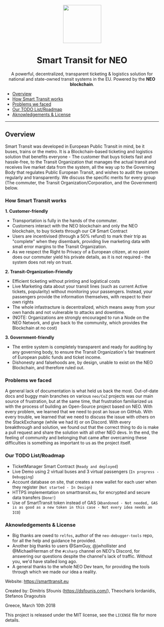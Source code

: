 <p align="center">
  <img 
    src="http://smarttransit.eu/images/logo_fixed.PNG" 
    width="125px"
  >
</p>

<h1 align="center">Smart Transit for NEO</h1>

<p align="center">
	A powerful, decentralized, transparent ticketing & logistics solution
	for national and state-owned transit systems in the EU.
	Powered by the <b>NEO blockchain</b>.
</p>

- [Overview](#overview)
- [How Smart Transit works](#how-smart-transit-works)
- [Problems we faced](#problems-we-faced)
- [Our TODO List/Roadmap](#our-todo-list/roadmap)
- [Aknowledgements & License](#aknowledgements-&-license)

---

## Overview
Smart Transit was developed in European Public Transit in mind, be it buses, trains or the metro.
It is a Blockchain-based ticketing and logistics solution that benefits everyone - The customer that buys tickets fast and hassle-free, to the Transit Organization that manages the actual transit and receives 
live market data from the system, all the way up to the Governing Body that regulates Public European Transit, and wishes to audit the system regularly and transparently.
We discuss the specific merits for every group (The commuter, the Transit Organization/Corporation, and the Government) below.

### How Smart Transit works

__1. Customer-friendly__
  - Transportation is fully in the hands of the commuter.
  - Customers interact with the NEO blockchain and only the NEO blockchain, to buy tickets through our C# Smart Contract
  - Users are incentivised (through a 50% refund) to mark their trip as "complete" when they disembark, providing live marketing data with small error margins to the Transit Organization.
  - As we respect the Right to Privacy of a European citizen, at no point does our commuter yield his private details, as it is not required - the system does not rely on trust.
  

__2. Transit-Organization-Friendly__
  - Efficient ticketing without printing and logistical costs
  - Live Marketing data about your transit lines (such as current Active tickets, popularity) without monitoring your passengers. Instead, your passengers provide the information themselves, with respect to their own rights
  - The whole infastracture is decentralized, which means away from your own hands and not vulnerable to attacks and downtime.
  - (NOTE: Organizations are strongly encouraged to run a Node on the NEO Network, and give back to the community, which provides the Blockchain at no cost)
  
  
__3. Government-friendly__
  - The entire system is completely transparent and ready for auditing by any governing body, to ensure the Transit Organization's fair treatment of European public funds and ticket income.
  - Dishonesty and falsehoods are, by design, unable to exist on the NEO Blockchain, and therefore ruled out.
  
### Problems we faced
A general lack of documentation is what held us back the most. Out-of-date docs and buggy main branches on various `neo/CoZ` projects was our main source of frustration, but at the same time, that frustration familiarized us with the process of building an Open-Source project based on NEO. With every problem, we learned that we need to post an Issue on GitHub. With every trouble, we learned that we need to discuss the issue with others on the StackExchange (while we had it) or on Discord. With every breakthrough and solution, we found out that the correct thing to do is make a pull request and share the solution with all other NEO devs. In the end, the feeling of community and belonging that came after overcaming these difficulties is something as important to us as the project itself.

### Our TODO List/Roadmap

- TicketManager Smart Contract (`Ready and deployed`)
- Live Demo using 2 virtual buses and 3 virtual passengers (`In progress - Debugging`)
- Account database on site, that creates a new wallet for each user when they register (`Not started - In Design`)
- HTTPS implementation on smarttransit.eu, for encrypted and secure data transfers (`Done!`)
- Use of SmartTransit token instead of GAS (`Abandoned - Not needed, GAS is as good as a new token in this case - Not every idea needs an ICO`)

### Aknowledgements & License
- Big thanks are owed to `relfos`, author of the `neo-debugger-tools` repo, for all the help and guidance he provided.
- Another big thanks to users @SamGuy, @jwhollister and @MichaelHerman of the `#csharp` channel on NEO's Discord, for answering our questions despite the channel's lack of traffic. Without you, we'd have stalled long ago.
- A general thanks to the whole NEO Dev team, for providing the tools through which we made our idea a reality.

Website: https://smarttransit.eu

Created by: Dimitris Sfounis (<https://dsfounis.com/>),
Theocharis Iordanidis,
Stefanos Dragoutsis

Greece, March 10th 2018

This project is released under the MIT license, see the `LICENSE` file for more details.
